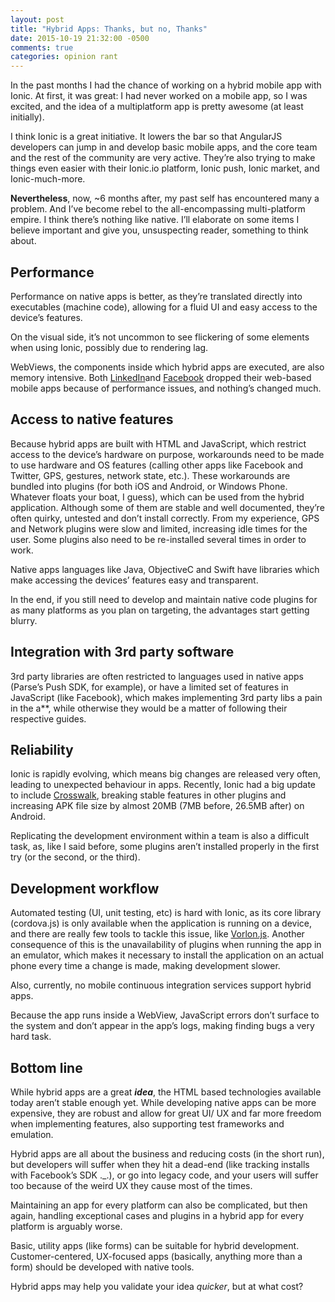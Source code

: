 ```yaml
---
layout: post
title: "Hybrid Apps: Thanks, but no, Thanks"
date: 2015-10-19 21:32:00 -0500
comments: true
categories: opinion rant
---
```

In the past months I had the chance of working on a hybrid mobile app with Ionic. At first, it was
great: I had never worked on a mobile app, so I was excited, and the idea of a multiplatform app is
pretty awesome (at least initially).

I think Ionic is a great initiative. It lowers the bar so that AngularJS developers can jump in and
develop basic mobile apps, and the core team and the rest of the community are very active. They’re
also trying to make things even easier with their  Ionic.io platform, Ionic push, Ionic market, and
Ionic-much-more.

**Nevertheless**, now, ~6 months after, my past self has encountered many a problem. And I’ve become
rebel to the all-encompassing multi-platform empire. I think there’s nothing like native. I’ll
elaborate on some items I believe important and give you, unsuspecting reader, something to think
about.

## Performance

Performance on native apps is better, as they’re translated directly into executables (machine
code), allowing for a fluid UI and easy access to the device’s features.

On the visual side, it’s not uncommon to see flickering of some elements when using Ionic, possibly
due to rendering lag.

WebViews, the components inside which hybrid apps are executed, are also memory­ intensive. Both
[LinkedIn​](venturebeat.com/2013/04/17/linkedin-mobile-web-breakup/) and
[Facebook](https://www.facebook.com/notes/facebook-engineering/under-the-hood-rebuilding-facebook-for-ios/10151036091753920)
dropped their web-based mobile apps because of performance issues, and nothing’s changed much.

## Access to native features

Because hybrid apps are built with HTML and JavaScript, which restrict access to the device’s
hardware on purpose, workarounds need to be made to use hardware and OS features (calling other apps
like Facebook and Twitter, GPS, gestures, network state, etc.). These workarounds are bundled into
plugins (for both iOS and Android, or Windows Phone. Whatever floats your boat, I guess), which can
be used from the hybrid application. Although some of them are stable and well documented, they’re
often quirky, untested and don’t install correctly. From my experience, GPS and Network plugins were
slow and limited, increasing idle times for the user. Some plugins also need to be re-installed
several times in order to work.

Native apps languages like Java, Objective­C and Swift have libraries which make accessing the
devices’ features easy and transparent.

In the end, if you still need to develop and maintain native code plugins for as many platforms as
you plan on targeting, the advantages start getting blurry.

## Integration with 3rd party software

3rd party libraries are often restricted to languages used in native apps (Parse’s Push SDK, for
example), or have a limited set of features in JavaScript (like Facebook), which makes implementing
3rd party libs a pain in the a**, while otherwise they would be a matter of following their
respective guides.

## Reliability

Ionic is rapidly evolving, which means big changes are released very often, leading to unexpected
behaviour in apps. Recently, Ionic had a big update to include
[Crosswalk](https://crosswalk-project.org/), breaking stable features in other plugins and
increasing APK file size by almost 20MB (7MB before, 26.5MB after) on Android.

Replicating the development environment within a team is also a difficult task, as, like I said
before, some plugins aren’t installed properly in the first try (or the second, or the third).

## Development workflow

Automated testing (UI, unit testing, etc) is hard with Ionic, as its core library (cordova.js) is
only available when the application is running on a device, and there are really few tools to tackle
this issue, like [Vorlon.js](http://www.vorlonjs.com/). Another consequence of this is the
unavailability of plugins when running the app in an emulator, which makes it necessary to install
the application on an actual phone every time a change is made, making development slower.

Also, currently, no mobile continuous integration services support hybrid apps.

Because the app runs inside a WebView, JavaScript errors don’t surface to the system and don’t
appear in the app’s logs, making finding bugs a very hard task.

## Bottom line

While hybrid apps are a great **_idea_**, the HTML­ based technologies available today aren’t stable
enough yet. While developing native apps can be more expensive, they are robust and allow for great
UI/ UX and far more freedom when implementing features, also supporting test frameworks and
emulation.

Hybrid apps are all about the business and reducing costs (in the short run), but developers will
suffer when they hit a dead-end (like tracking installs with Facebook’s SDK .\_.), or go into legacy
code, and your users will suffer too because of the weird UX they cause most of the times.

Maintaining an app for every platform can also be complicated, but then again, handling exceptional
cases and plugins in a hybrid app for every platform is arguably worse.

Basic, utility apps (like forms) can be suitable for hybrid development. Customer-centered,
UX-­focused apps (basically, anything more than a form) should be developed with native tools.

Hybrid apps may help you validate your idea _quicker_, but at what cost?
